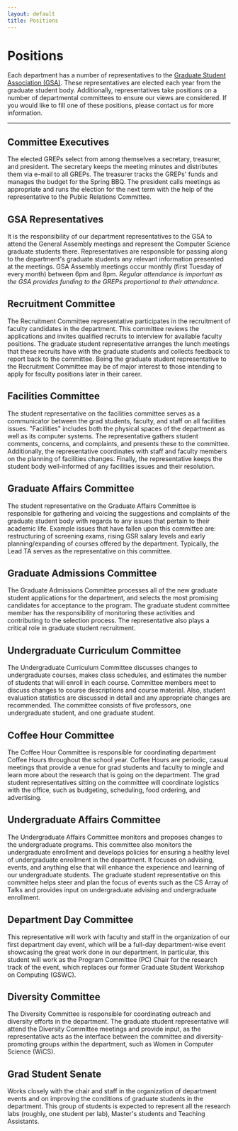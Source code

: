 ```yaml
---
layout: default
title: Positions
---
```


Positions
=======

Each department has a number of representatives to the [Graduate Student Association (GSA)](http://ucsbgsa.org). These representatives are elected each year from the graduate student body. Additionally, representatives take positions on a number of departmental committees to ensure our views are considered. If you would like to fill one of these positions, please contact us for more information.

* * *

<h2 id="commitee_executives">Committee Executives</h2>

The elected GREPs select from among themselves a secretary, treasurer, and president. The secretary keeps the meeting minutes and distributes them via e-mail to all GREPs. The treasurer tracks the GREPs\' funds and manages the budget for the Spring BBQ. The president calls meetings as appropriate and runs the election for the next term with the help of the representative to the Public Relations Committee.

<h2 id="gsa_representatives">GSA Representatives</h2>

It is the responsibility of our department representatives to the GSA to attend the General Assembly meetings and represent the Computer Science graduate students there. Representatives are responsible for passing along to the department's graduate students any relevant information presented at the meetings. GSA Assembly meetings occur monthly (first Tuesday of every month) between 6pm and 8pm. _Regular attendance is important as the GSA provides funding to the GREPs proportional to their attendance._

<h2 id="recruitment_committee">Recruitment Committee</h2>

The Recruitment Committee representative participates in the recruitment of faculty candidates in the department. This committee reviews the applications and invites qualified recruits to interview for available faculty positions. The graduate student representative arranges the lunch meetings that these recruits have with the graduate students and collects feedback to report back to the committee. Being the graduate student representative to the Recruitment Committee may be of major interest to those intending to apply for faculty positions later in their career.

<h2 id="facilities_committee">Facilities Committee</h2>

The student representative on the facilities committee serves as a communicator between the grad students, faculty, and staff on all facilities issues. "Facilities" includes both the physical spaces of the department as well as its computer systems. The representative gathers student comments, concerns, and complaints, and presents these to the committee. Additionally, the representative coordinates with staff and faculty members on the planning of facilities changes. Finally, the representative keeps the student body well-informed of any facilities issues and their resolution.

<h2 id="grad_affairs_committee">Graduate Affairs Committee</h2>

The student representative on the Graduate Affairs Committee is responsible for gathering and voicing the suggestions and complaints of the graduate student body with regards to any issues that pertain to their academic life. Example issues that have fallen upon this committee are: restructuring of screening exams, rising GSR salary levels and early planning/expanding of courses offered by the department. Typically, the Lead TA serves as the representative on this committee.

<h2 id="grad_admissions_committee">Graduate Admissions Committee</h2>

The Graduate Admissions Committee processes all of the new graduate student applications for the department, and selects the most promising candidates for acceptance to the program. The graduate student committee member has the responsibility of monitoring these activities and contributing to the selection process. The representative also plays a critical role in graduate student recruitment.

<h2 id="undergrad_curriculum_committee">Undergraduate Curriculum Committee</h2>

The Undergraduate Curriculum Committee discusses changes to undergraduate courses, makes class schedules, and estimates the number of students that will enroll in each course. Committee members meet to discuss changes to course descriptions and course material. Also, student evaluation statistics are discussed in detail and any appropriate changes are recommended. The committee consists of five professors, one undergraduate student, and one graduate student.

<h2 id="coffee_hour_committee">Coffee Hour Committee</h2>

The Coffee Hour Committee is responsible for coordinating department Coffee Hours throughout the school year. Coffee Hours are periodic, casual meetings that provide a venue for grad students and faculty to mingle and learn more about the research that is going on the department. The grad student representatives sitting on the committee will coordinate logistics with the office, such as budgeting, scheduling, food ordering, and advertising.

<h2 id="undergrad_affairs_committee">Undergraduate Affairs Committee</h2>

The Undergraduate Affairs Committee monitors and proposes changes to the undergraduate programs. This committee also monitors the undergraduate enrollment and develops policies for ensuring a healthy level of undergraduate enrollment in the department. It focuses on advising, events, and anything else that will enhance the experience and learning of our undergraduate students. The graduate student representative on this committee helps steer and plan the focus of events such as the CS Array of Talks and provides input on undergraduate advising and undergraduate enrollment.

<h2 id="department_day_committee">Department Day Committee</h2>

This representative will work with faculty and staff in the organization of our first department day event, which will be a full-day department-wise event showcasing the great work done in our department. In particular, this student will work as the Program Committee (PC) Chair for the research track of the event, which replaces our former Graduate Student Workshop on Computing (GSWC).

<h2 id="diversity_committee">Diversity Committee</h2>

The Diversity Committee is responsible for coordinating outreach and diversity efforts in the department. The graduate student representative will attend the Diversity Committee meetings and provide input, as the representative acts as the interface between the committee and diversity-promoting groups within the department, such as Women in Computer Science (WiCS).

<h2 id="grad_student_senate">Grad Student Senate</h2>

Works closely with the chair and staff in the organization of department events and on improving the conditions of graduate students in the department. This group of students is expected to represent all the research labs (roughly, one student per lab), Master's students and Teaching Assistants.
